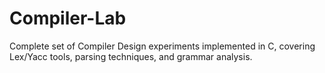 # Compiler-Lab
Complete set of Compiler Design experiments implemented in C, covering Lex/Yacc tools, parsing techniques, and grammar analysis.
